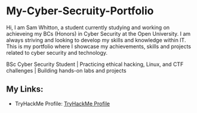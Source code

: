# My-Cyber-Secruity-Portfolio
Hi, I am Sam Whitton, a student currently studying and working on achieveing my BCs (Honors) in Cyber Security at the Open University. I am always striving and looking to develop my skills and knowledge within IT. This is my portfolio where I showcase my achievements, skills and projects related to cyber security and technology.

BSc Cyber Security Student | Practicing ethical hacking, Linux, and CTF challenges | Building hands-on labs and projects

## My Links:
- TryHackMe Profile: [TryHackMe Profile](https://tryhackme.com/p/spwcybersec)
